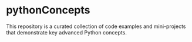 # pythonConcepts
This repository is a curated collection of code examples and mini-projects that demonstrate key advanced Python concepts. 
